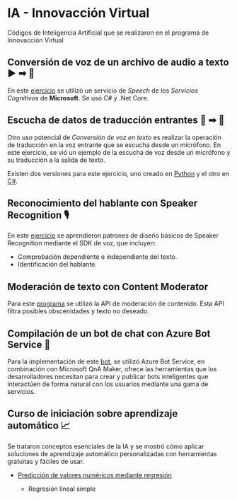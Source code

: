 # IA - Innovacción Virtual
Códigos de Inteligencia Artificial que se realizaron en el programa de Innovacción Virtual

## Conversión de voz de un archivo de audio a texto ▶ ➡ 📖

En este [ejercicio](Conversion-de-voz-de-un-archivo-de-audio-a-texto) se utilizó un servicio de _Speech_ de los _Servicios Cognitivos_ de **Microsoft**. Se usó C# y .Net Core.

## Escucha de datos de traducción entrantes 🎤 ➡ 📖

Otro uso potencial de _Conversión de voz en texto_ es realizar la operación de traducción en la voz entrante que se escucha desde un micrófono. En este ejercicio, se vió un ejemplo de la escucha de voz desde un micrófono y su traducción a la salida de texto. 

Existen dos versiones para este ejercicio, uno creado en [Python](Transcripcion-de-voz-entrante-prueba) y el otro en [C#](Transcripcion-de-voz-entrante-prueba-2).

## Reconocimiento del hablante con Speaker Recognition 🎙

En este [ejercicio](Speaker-recognition) se aprendieron patrones de diseño básicos de Speaker Recognition mediante el SDK de voz, que incluyen:

- Comprobación dependiente e independiente del texto.
- Identificación del hablante.

## Moderación de texto con Content Moderator

Para este [programa](Content-moderator) se utilizó la API de moderación de contenido. Esta API filtra posibles obscenidades y texto no deseado.

## Compilación de un bot de chat con Azure Bot Service 🤖

Para la implementación de este [bot](Factbot), se utilizó Azure Bot Service, en combinación con Microsoft QnA Maker, ofrece las herramientas que los desarrolladores 
necesitan para crear y publicar bots inteligentes que interactúen de forma natural con los usuarios mediante una gama de servicios.

## Curso de iniciación sobre aprendizaje automático 📈

Se trataron conceptos esenciales de la IA y se mostró cómo aplicar soluciones de aprendizaje automático personalizadas con herramientas gratuitas y fáciles de usar. 

- [Predicción de valores numéricos mediante regresión](Curso-de-iniciacion-sobre-aprendizaje-automatico/Prediccion-de-valores-numericos-mediante-regresion)

  - Regresión lineal simple
